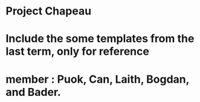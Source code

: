 # Project Chapeau
# Include the some templates from the last term, only for reference
# member : Puok, Can, Laith, Bogdan, and Bader.
